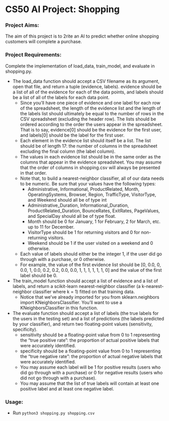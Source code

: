 # CS50 AI Project: Shopping

### Project Aims:

The aim of this project is to 2rite an AI to predict whether online shopping customers will complete a purchase.


### Project Requirements:

Complete the implementation of load_data, train_model, and evaluate in shopping.py.
- The load_data function should accept a CSV filename as its argument, open that file, and return a tuple (evidence, labels). evidence should be a list of all of the evidence for each of the data points, and labels should be a list of all of the labels for each data point.
  - Since you’ll have one piece of evidence and one label for each row of the spreadsheet, the length of the evidence list and the length of the labels list should ultimately be equal to the number of rows in the CSV spreadsheet (excluding the header row). The lists should be ordered according to the order the users appear in the spreadsheet. That is to say, evidence[0] should be the evidence for the first user, and labels[0] should be the label for the first user.
  - Each element in the evidence list should itself be a list. The list should be of length 17: the number of columns in the spreadsheet excluding the final column (the label column).
  - The values in each evidence list should be in the same order as the columns that appear in the evidence spreadsheet. You may assume that the order of columns in shopping.csv will always be presented in that order.
  - Note that, to build a nearest-neighbor classifier, all of our data needs to be numeric. Be sure that your values have the following types:
    - Administrative, Informational, ProductRelated, Month, OperatingSystems, Browser, Region, TrafficType, VisitorType, and Weekend should all be of type int
    - Administrative_Duration, Informational_Duration, ProductRelated_Duration, BounceRates, ExitRates, PageValues, and SpecialDay should all be of type float.
    - Month should be 0 for January, 1 for February, 2 for March, etc. up to 11 for December.
    - VisitorType should be 1 for returning visitors and 0 for non-returning visitors.
    - Weekend should be 1 if the user visited on a weekend and 0 otherwise.
  - Each value of labels should either be the integer 1, if the user did go through with a purchase, or 0 otherwise.
  - For example, the value of the first evidence list should be [0, 0.0, 0, 0.0, 1, 0.0, 0.2, 0.2, 0.0, 0.0, 1, 1, 1, 1, 1, 1, 0] and the value of the first label should be 0.
- The train_model function should accept a list of evidence and a list of labels, and return a scikit-learn nearest-neighbor classifier (a k-nearest-neighbor classifier where k = 1) fitted on that training data.
  - Notice that we’ve already imported for you from sklearn.neighbors import KNeighborsClassifier. You’ll want to use a KNeighborsClassifier in this function.
- The evaluate function should accept a list of labels (the true labels for the users in the testing set) and a list of predictions (the labels predicted by your classifier), and return two floating-point values (sensitivity, specificity).
  - sensitivity should be a floating-point value from 0 to 1 representing the “true positive rate”: the proportion of actual positive labels that were accurately identified.
  - specificity should be a floating-point value from 0 to 1 representing the “true negative rate”: the proportion of actual negative labels that were accurately identified.
  - You may assume each label will be 1 for positive results (users who did go through with a purchase) or 0 for negative results (users who did not go through with a purchase).
  - You may assume that the list of true labels will contain at least one positive label and at least one negative label.

### Usage:

- Run `python3 shopping.py shopping.csv`
